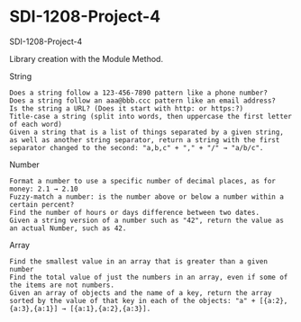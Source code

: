 SDI-1208-Project-4
==================

SDI-1208-Project-4

Library creation with the Module Method.


String	

    Does a string follow a 123-456-7890 pattern like a phone number?
    Does a string follow an aaa@bbb.ccc pattern like an email address?
    Is the string a URL? (Does it start with http: or https:?)
    Title-case a string (split into words, then uppercase the first letter of each word)
    Given a string that is a list of things separated by a given string, as well as another string separator, return a string with the first separator changed to the second: "a,b,c" + "," + "/" → "a/b/c".

Number	

    Format a number to use a specific number of decimal places, as for money: 2.1 → 2.10
    Fuzzy-match a number: is the number above or below a number within a certain percent?
    Find the number of hours or days difference between two dates.
    Given a string version of a number such as "42", return the value as an actual Number, such as 42.

Array

    Find the smallest value in an array that is greater than a given number
    Find the total value of just the numbers in an array, even if some of the items are not numbers.
    Given an array of objects and the name of a key, return the array sorted by the value of that key in each of the objects: "a" + [{a:2},{a:3},{a:1}] → [{a:1},{a:2},{a:3}].